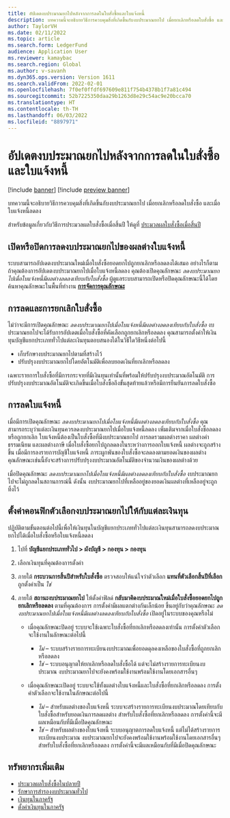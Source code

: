```yaml
---
title: อัปเดตงบประมาณยกไปหลังจากการลดในใบสั่งซื้อและใบแจ้งหนี้
description: บทความนี้จะอธิบายวิธีการควบคุมสิ่งที่เกิดขึ้นกับงบประมาณยกไป เมื่อยกเลิกหรือลดใบสั่งซื้อ และเมื่อใบแจ้งหนี้ลดลง
author: TaylorVH
ms.date: 02/11/2022
ms.topic: article
ms.search.form: LedgerFund
audience: Application User
ms.reviewer: kamaybac
ms.search.region: Global
ms.author: v-savanh
ms.dyn365.ops.version: Version 1611
ms.search.validFrom: 2022-02-01
ms.openlocfilehash: 7f0ef0ffdf697609e811f754b4378b1f7a81c494
ms.sourcegitcommit: 52b7225350daa29b1263d8e29c54ac9e20bcca70
ms.translationtype: HT
ms.contentlocale: th-TH
ms.lasthandoff: 06/03/2022
ms.locfileid: "8897971"
---
```

# <a name="update-the-carry-forward-budget-after-reductions-in-purchase-orders-and-invoices"></a>อัปเดตงบประมาณยกไปหลังจากการลดในใบสั่งซื้อและใบแจ้งหนี้

[!include [banner](../includes/banner.md)]
[!include [preview banner](../includes/preview-banner.md)]

บทความนี้จะอธิบายวิธีการควบคุมสิ่งที่เกิดขึ้นกับงบประมาณยกไป เมื่อยกเลิกหรือลดใบสั่งซื้อ และเมื่อใบแจ้งหนี้ลดลง

สำหรับข้อมูลเกี่ยวกับวิธีการประมวลผลใบสั่งซื้อเมื่อสิ้นปี ให้ดูที่ [ประมวลผลใบสั่งซื้อเมื่อสิ้นปี](/dynamicsax-2012/appuser-itpro/process-purchase-orders-at-year-end)

## <a name="turn-carry-forward-budget-reductions-for-invoice-variances-on-or-off"></a>เปิดหรือปิดการลดงบประมาณยกไปของผลต่างใบแจ้งหนี้

ระบบสามารถอัปเดตงบประมาณใหม่เมื่อใบสั่งซื้อยอดยกไปถูกยกเลิกหรือลดลงได้เสมอ อย่างไรก็ตาม ถ้าคุณต้องการอัปเดตงบประมาณยกไปเมื่อใบแจ้งหนี้ลดลง คุณต้องเปิดคุณลักษณะ *ลดงบประมาณยกไปเมื่อใบแจ้งหนี้มีผลต่างลดลงเทียบกับใบสั่งซื้อ* ผู้ดูแลระบบสามารถเปิดหรือปิดคุณลักษณะนี้ได้โดยค้นหาคุณลักษณะในพื้นที่ทำงาน **[การจัดการคุณลักษณะ](../../fin-ops-core/fin-ops/get-started/feature-management/feature-management-overview.md)**

## <a name="purchase-order-reductions-and-cancellations"></a>การลดและการยกเลิกใบสั่งซื้อ

ไม่ว่าจะมีการเปิดคุณลักษณะ *ลดงบประมาณยกไปเมื่อใบแจ้งหนี้มีผลต่างลดลงเทียบกับใบสั่งซื้อ* งบประมาณยกไปจะได้รับการอัปเดตเมื่อใบสั่งซื้อที่คัดเลือกถูกยกเลิกหรือลดลง คุณสามารถตั้งค่าให้เงินทุนบัญชีแยกประเภททั่วไปแต่ละเงินทุนตอบสนองได้ในวิธีใดวิธีหนึ่งต่อไปนี้

- เก็บรักษางบประมาณยกไปตามที่สร้างไว้
- ปรับปรุงงบประมาณยกไปโดยอัตโนมัติเพื่อลบยอดเงินที่ยกเลิกหรือลดลง

เฉพาะรายการใบสั่งซื้อที่มีการกระจายที่มีเงินทุนเท่านั้นที่พร้อมให้ปรับปรุงงบประมาณอัตโนมัติ การปรับปรุงงบประมาณอัตโนมัติจะเกิดขึ้นเมื่อใบสั่งซื้อถึงขั้นสุดท้ายแล้วหรือมีการยืนยันการลดใบสั่งซื้อ

## <a name="invoice-reductions"></a>การลดใบแจ้งหนี้

เมื่อมีการเปิดคุณลักษณะ *ลดงบประมาณยกไปเมื่อใบแจ้งหนี้มีผลต่างลดลงเทียบกับใบสั่งซื้อ* คุณสามารถระบุว่าแต่ละเงินทุนควรลดงบประมาณยกไปเมื่อใบแจ้งหนี้ลดลง เพิ่มเติมจากเมื่อใบสั่งซื้อลดลงหรือถูกยกเลิก ใบแจ้งหนี้ต้องเป็นใบสั่งซื้อที่มีงบประมาณยกไป การลดรวมผลต่างราคา ผลต่างค่าธรรมเนียม และผลต่างภาษี เมื่อใบสั่งซื้อยกไปถูกลดลงในระหว่างการออกใบแจ้งหนี้ ผลต่างจะถูกสร้างขึ้น เมื่อมีการลงรายการบัญชีใบแจ้งหนี้ ภาระผูกพันของใบสั่งซื้อจะลดลงตามยอดเงินของผลต่าง คุณลักษณะเช่นนี้ยังจะสร้างการปรับปรุงงบประมาณอัตโนมัติของจํานวนเงินของผลต่างด้วย

เมื่อปิดคุณลักษณะ *ลดงบประมาณยกไปเมื่อใบแจ้งหนี้มีผลต่างลดลงเทียบกับใบสั่งซื้อ* งบประมาณยกไปจะไม่ถูกลดในสถานการณ์นี้ ดังนั้น งบประมาณยกไปที่เหลืออยู่ของยอดเงินผลต่างที่เหลืออยู่จะถูกทิ้งไว้

## <a name="configure-the-carry-forward-budget-options-for-each-fund"></a>ตั้งค่าคอนฟิกตัวเลือกงบประมาณยกไปให้กับแต่ละเงินทุน

ปฏิบัติตามขั้นตอนต่อไปนี้เพื่อให้เงินทุนในบัญชีแยกประเภททั่วไปแต่ละเงินทุนสามารถลดงบประมาณยกไปได้เมื่อใบสั่งซื้อหรือใบแจ้งหนี้ลดลง

1. ไปที่ **บัญชีแยกประเภททั่วไป \> ผังบัญชี \> กองทุน \> กองทุน**
1. เลือกเงินทุนที่คุณต้องการตั้งค่า
1. ภายใต้ **กระบวนการสิ้นปีสำหรับใบสั่งซื้อ** ตรวจสอบให้แน่ใจว่าตัวเลือก **แทนที่ตัวเลือกสิ้นปีที่เลือก** ถูกตั้งค่าเป็น *ใช่*
1. ภายใต้ **สถานะงบประมาณยกไป** ให้ตั้งค่าฟิลด์ **กลับมาคิดงบประมาณใหม่เมื่อใบสั่งซื้อยอดยกไปถูกยกเลิกหรือลดลง** ตามที่คุณต้องการ การตั้งค่ามีผลแตกต่างกันเล็กน้อย ขึ้นอยู่กับว่าคุณลักษณะ *ลดงบประมาณยกไปเมื่อใบแจ้งหนี้มีผลต่างลดลงเทียบกับใบสั่งซื้อ* เปิดอยู่ในระบบของคุณหรือไม่

    - เมื่อคุณลักษณะปิดอยู่ ระบบจะใช้เฉพาะใบสั่งซื้อที่ยกเลิกหรือลดลงเท่านั้น การตั้งค่าตัวเลือกจะใช้งานในลักษณะต่อไปนี้

        - *ไม่* – ระบบสร้างรายการทะเบียนงบประมาณเพื่อยอดดุลคงเหลือของใบสั่งซื้อที่ถูกยกเลิกหรือลดลง
        - *ใช่* – ระบบอนุญาตให้ยกเลิกหรือลดใบสั่งซื้อได้ แต่จะไม่สร้างรายการทะเบียนงบประมาณ งบประมาณยกไปจะยังคงพร้อมใช้งานพร้อมใช้งานโดยเอกสารอื่นๆ

    - เมื่อคุณลักษณะเปิดอยู่ ระบบจะใช้ทั้งผลต่างใบแจ้งหนี้และใบสั่งซื้อที่ยกเลิกหรือลดลง การตั้งค่าตัวเลือกจะใช้งานในลักษณะต่อไปนี้

        - *ไม่* – สำหรับผลต่างของใบแจ้งหนี้ ระบบจะสร้างรายการทะเบียนงบประมาณโดยเทียบกับใบสั่งซื้อสำหรับยอดเงินการลดผลต่าง สำหรับใบสั่งซื้อที่ยกเลิกหรือลดลง การตั้งค่านี้จะมีผลเหมือนกับที่มีเมื่อปิดคุณลักษณะ
        - *ใช่* – สำหรับผลต่างของใบแจ้งหนี้ ระบบอนุญาตการลดใบแจ้งหนี้ แต่ไม่ได้สร้างรายการทะเบียนงบประมาณ งบประมาณยกไปจะยังคงพร้อมใช้งานพร้อมใช้งานโดยเอกสารอื่นๆ สำหรับใบสั่งซื้อที่ยกเลิกหรือลดลง การตั้งค่านี้จะมีผลเหมือนกับที่มีเมื่อปิดคุณลักษณะ

## <a name="additional-resources"></a>ทรัพยากรเพิ่มเติม

- [ประมวลผลใบสั่งซื้อในปลายปี](/dynamicsax-2012/appuser-itpro/process-purchase-orders-at-year-end)
- [รักษาการสำรองงบประมาณทั่วไป](general-budget-reservation-tasks.md)
- [เงินทุนในภาครัฐ](funds-public-sector.md)
- [ตั้งค่าเงินทุนในภาครัฐ](tasks/set-up-fund-public-sector.md)

